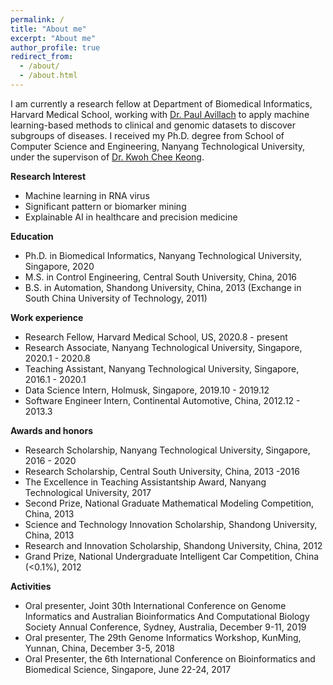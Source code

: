 ```yaml
---
permalink: /
title: "About me"
excerpt: "About me"
author_profile: true
redirect_from: 
  - /about/
  - /about.html
---
```


I am currently a research fellow at Department of Biomedical Informatics, Harvard Medical School, working with <a href="https://avillach-lab.hms.harvard.edu/">Dr. Paul Avillach</a> to apply machine learning-based methods to clinical and genomic datasets to discover subgroups of diseases. I received my Ph.D. degree from School of Computer Science and Engineering, Nanyang Technological University, under the supervison of <a href="https://www.ntu.edu.sg/home/asckkwoh/">Dr. Kwoh Chee Keong</a>. 

<b>Research Interest</b>
- Machine learning in RNA virus
- Significant pattern or biomarker mining
- Explainable AI in healthcare and precision medicine

<b>Education</b>
- Ph.D. in Biomedical Informatics, Nanyang Technological University, Singapore, 2020
- M.S. in Control Engineering, Central South University, China, 2016
- B.S. in Automation, Shandong University, China, 2013
(Exchange in South China University of Technology, 2011)

<b>Work experience</b>
- Research Fellow, Harvard Medical School, US, 2020.8 - present
- Research Associate, Nanyang Technological University, Singapore, 2020.1 - 2020.8
- Teaching Assistant, Nanyang Technological University, Singapore, 2016.1 - 2020.1
- Data Science Intern, Holmusk, Singapore, 2019.10 - 2019.12
- Software Engineer Intern, Continental Automotive, China, 2012.12 - 2013.3

<b>Awards and honors</b>
- Research Scholarship, Nanyang Technological University, Singapore, 2016 - 2020
- Research Scholarship, Central South University, China, 2013 -2016
- The Excellence in Teaching Assistantship Award, Nanyang Technological University, 2017
- Second Prize, National Graduate Mathematical Modeling Competition, China, 2013
- Science and Technology Innovation Scholarship, Shandong University, China, 2013
- Research and Innovation Scholarship, Shandong University, China, 2012
- Grand Prize, National Undergraduate Intelligent Car Competition, China (<0.1%), 2012

<b>Activities</b>
- Oral presenter, Joint 30th International Conference on Genome Informatics and Australian Bioinformatics And Computational Biology Society Annual Conference, Sydney, Australia, December 9-11, 2019
- Oral presenter, The 29th Genome Informatics Workshop, KunMing, Yunnan, China, December 3-5, 2018
- Oral Presenter, the 6th International Conference on Bioinformatics and Biomedical Science, Singapore, June 22-24, 2017


